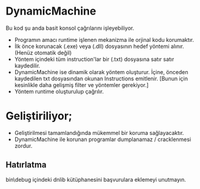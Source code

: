 # DynamicMachine

Bu kod şu anda basit konsol çağrılarını işleyebiliyor.

- Programın amacı runtime işlenen mekanizma ile orjinal kodu korumaktır.
- İlk önce korunacak (.exe) veya (.dll) dosyasının hedef yöntemi alınır. (Henüz otomatik değil)
- Yöntem içindeki tüm instruction'lar bir (.txt) dosyasına satır satır kaydedilir.
- DynamicMachine ise dinamik olarak yöntem oluşturur. İçine, önceden kaydedilen txt dosyasından okunan Instructions emitlenir. [Bunun için kesinlikle daha gelişmiş filter ve yöntemler gerekiyor.]
- Yöntem runtime oluşturulup çağrılır.

# Geliştiriliyor;

- Geliştirilmesi tamamlandığında mükemmel bir koruma sağlayacaktır.
- DynamicMachine ile korunan programlar dumplanamaz / cracklenmesi zordur.

## Hatırlatma

bin\debug içindeki dnlib kütüphanesini başvurulara eklemeyi unutmayın.
